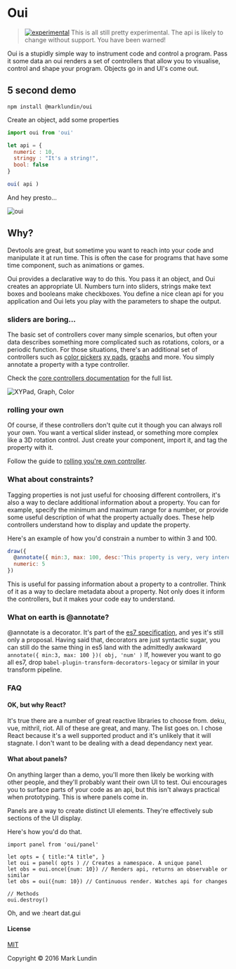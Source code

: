 # Oui

> [![experimental](http://hughsk.github.io/stability-badges/dist/experimental.svg)](http://github.com/hughsk/stability-badges)
This is all still pretty experimental. The api is likely to change without support. You have been warned!

Oui is a stupidly simple way to instrument code and control a program.
Pass it some data an oui renders a set of controllers that allow you to
visualise, control and shape your program. Objects go in and UI's come out.

## 5 second demo

`npm install @marklundin/oui`

Create an object, add some properties
```javascript
import oui from 'oui'

let api = {
  numeric : 10,
  stringy : "It's a string!",
  bool: false
}

oui( api )
```

And hey presto...

![oui](http://g.recordit.co/RBXY4Q6JXN.gif)


## Why?

Devtools are great, but sometime you want to reach into your code and manipulate
it at run time. This is often the case for programs that have some time component,
such as animations or games.

Oui provides a declarative way to do this. You pass it an object, and Oui
creates an appropriate UI. Numbers turn into sliders, strings make text boxes and
booleans make checkboxes. You define a nice clean api for you application and
Oui lets you play with the parameters to shape the output.


### sliders are boring...

The basic set of controllers cover many simple scenarios, but often your data
describes something more complicated such as rotations, colors, or a periodic function.
For those situations, there's an additional set of controllers such as [color pickers](http://marklundin.github.io/core-controllers/documentation/#ColorPicker) [xy pads](http://marklundin.github.io/core-controllers/documentation/#XYPad), [graphs](http://marklundin.github.io/core-controllers/documentation/#Graph) and more.
You simply annotate a property with a type controller.

Check the [core controllers documentation](http://marklundin.github.io/core-controllers/documentation)
for the full list.

![XYPad, Graph, Color](http://g.recordit.co/FCmMPYjuTn.gif)

### rolling your own

Of course, if these controllers don't quite cut it though you can always roll your own. You
want a vertical slider instead, or something more complex like a 3D rotation control.
Just create your component, import it, and tag the property with it.

Follow the guide to [rolling you're own controller](/docs/custom_controllers).


### What about constraints?
Tagging properties is not just useful for choosing different controllers, it's
also a way to declare additional information about a property. You can for example,
specify the minimum and maximum range for a number, or provide some useful description
of what the property actually does. These help controllers understand how to display
and update the property.

Here's an example of how you'd constrain a number to within 3 and 100.

```javascript
draw({
  @annotate({ min:3, max: 100, desc:'This property is very, very interesting' })
  numeric: 5
})
```

This is useful for passing information about a property to a controller. Think of
it as a way to declare metadata about a property. Not only does it inform the controllers, but
it makes your code eay to understand.


### What on earth is @annotate?
@annotate is a decorator. It's part of the [es7 specification](https://github.com/wycats/javascript-decorators),
and yes it's still only a proposal. Having said that, decorators are just syntactic sugar,
you can still do the same thing in es5 land with the admittedly awkward `annotate({ min:3, max: 100 })( obj, 'num' )`
If, however you want to go all es7, drop `babel-plugin-transform-decorators-legacy`
or similar in your transform pipeline.


### FAQ


#### OK, but why React?
It's true there are a number of great reactive libraries to choose from. deku, vue, mithril, riot. All of these are great, and many. The list goes on. I chose React because it's a well supported product and it's unlikely that it will stagnate. I don't want to be dealing with a dead dependancy next year.


#### What about panels?

On anything larger than a demo, you'll more then likely be working with other people, and they'll probably
want their own UI to test. Oui encourages you to surface parts of your code as an api, but this isn't always
practical when prototyping. This is where panels come in.

Panels are a way to create distinct UI elements. They're effectively sub sections of the UI display.

Here's how you'd do that.

```
import panel from 'oui/panel'

let opts = { title:"A title", }
let oui = panel( opts ) // Creates a namespace. A unique panel
let obs = oui.once({num: 10}) // Renders api, returns an observable or similar
let obs = oui({num: 10}) // Continuous render. Watches api for changes

// Methods
oui.destroy()

```

Oh, and we :heart dat.gui


#### License

[MIT](./LICENSE.md)


Copyright © 2016 Mark Lundin
